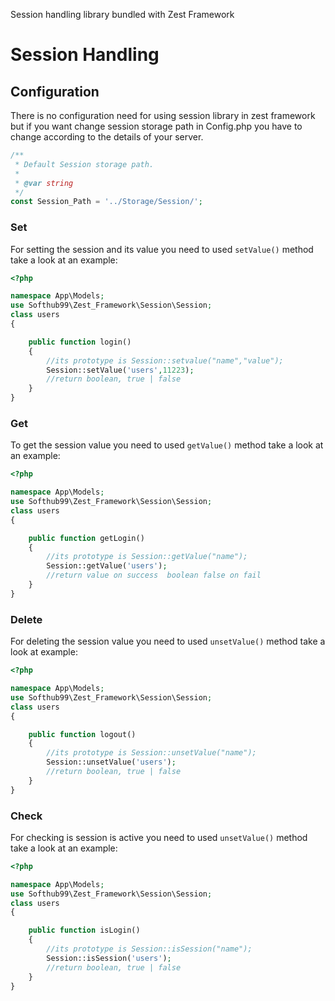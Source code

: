 Session handling library bundled with Zest Framework

# Session Handling

## Configuration
There is no configuration need for using session library in zest framework  but if you want change session storage path in Config.php you have to change according to the details of your server.
```php
/**
 * Default Session storage path.
 *
 * @var string
 */
const Session_Path = '../Storage/Session/';
```

### Set
For setting the session and its value you need to used ```setValue()``` method take a look at an example:

```php
<?php

namespace App\Models;
use Softhub99\Zest_Framework\Session\Session;
class users
{

    public function login()
    {
        //its prototype is Session::setvalue("name","value");
        Session::setValue('users',11223);
        //return boolean, true | false
    }
}
```
### Get
To get the session value you need to used ```getValue()``` method take a look at an example:

```php
<?php

namespace App\Models;
use Softhub99\Zest_Framework\Session\Session;
class users
{

    public function getLogin()
    {
        //its prototype is Session::getValue("name");
        Session::getValue('users');
        //return value on success  boolean false on fail
    }
}
```

### Delete
For deleting the session value you need to used ```unsetValue()``` method take a look at example:

```php
<?php

namespace App\Models;
use Softhub99\Zest_Framework\Session\Session;
class users
{

    public function logout()
    {
        //its prototype is Session::unsetValue("name");
        Session::unsetValue('users');
        //return boolean, true | false
    }
}
```

### Check
For checking is session is active you need to used ```unsetValue()``` method take a look at an example:


```php
<?php

namespace App\Models;
use Softhub99\Zest_Framework\Session\Session;
class users
{

    public function isLogin()
    {
        //its prototype is Session::isSession("name");
        Session::isSession('users');
        //return boolean, true | false
    }
}
```
